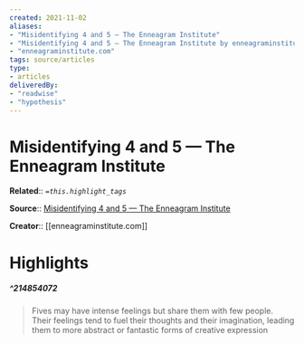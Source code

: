 ```yaml
---
created: 2021-11-02
aliases:
- "Misidentifying 4 and 5 — The Enneagram Institute"
- "Misidentifying 4 and 5 — The Enneagram Institute by enneagraminstitute.com"
- "enneagraminstitute.com"
tags: source/articles
type: 
- articles
deliveredBy: 
- "readwise"
- "hypothesis"
---
```

# Misidentifying 4 and 5 — The Enneagram Institute

**Related**:: 
*`=this.highlight_tags`*

**Source**:: [Misidentifying 4 and 5 — The Enneagram Institute](https://www.enneagraminstitute.com/misidentifying-4-and-5)

**Creator**:: [[enneagraminstitute.com]]

# Highlights
##### ^214854072
  
> Fives may have intense feelings but share them with few people. Their feelings tend to fuel their thoughts and their imagination, leading them to more abstract or fantastic forms of creative expression 

